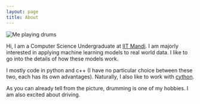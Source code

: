 ```yaml
---
layout: page
title: About
---
```


![Me playing drums](/public/pp.png)

Hi, I am a Computer Science Undergraduate at [IIT Mandi](https://www.iitmandi.ac.in/).
I am majorly interested in applying machine learning models
to real world data. I like to go into the details of how these
models work. 


I mostly code in python and c++ (I have no particular 
choice between these two, each has its own advantages). Naturally, I
also like to work with [cython](https://cython.org/).


As you can already tell from the picture, drumming is one of my hobbies.
I am also excited about driving.